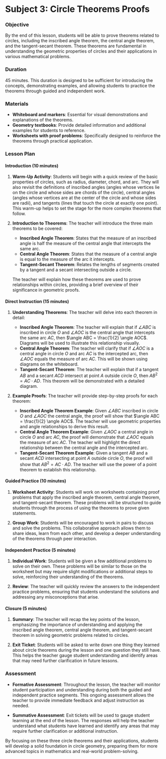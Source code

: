 # Subject 3: Circle Theorems Proofs

### Objective
By the end of this lesson, students will be able to prove theorems related to circles, including the inscribed angle theorem, the central angle theorem, and the tangent-secant theorem. These theorems are fundamental in understanding the geometric properties of circles and their applications in various mathematical problems.

### Duration
45 minutes. This duration is designed to be sufficient for introducing the concepts, demonstrating examples, and allowing students to practice the theorems through guided and independent work.

### Materials
- **Whiteboard and markers**: Essential for visual demonstrations and explanations of the theorems.
- **Geometry textbooks**: Provide detailed information and additional examples for students to reference.
- **Worksheets with proof problems**: Specifically designed to reinforce the theorems through practical application.

### Lesson Plan

#### Introduction (10 minutes)
1. **Warm-Up Activity**: Students will begin with a quick review of the basic properties of circles, such as radius, diameter, chord, and arc. They will also revisit the definitions of inscribed angles (angles whose vertices lie on the circle and whose sides are chords of the circle), central angles (angles whose vertices are at the center of the circle and whose sides are radii), and tangents (lines that touch the circle at exactly one point). This warm-up helps to set the stage for the more complex theorems that follow.
   
2. **Introduction to Theorems**: The teacher will introduce the three main theorems to be covered:
   - **Inscribed Angle Theorem**: States that the measure of an inscribed angle is half the measure of the central angle that intercepts the same arc.
   - **Central Angle Theorem**: States that the measure of a central angle is equal to the measure of the arc it intercepts.
   - **Tangent-Secant Theorem**: Relates the lengths of segments created by a tangent and a secant intersecting outside a circle.

   The teacher will explain how these theorems are used to prove relationships within circles, providing a brief overview of their significance in geometric proofs.

#### Direct Instruction (15 minutes)
1. **Understanding Theorems**: The teacher will delve into each theorem in detail:
   - **Inscribed Angle Theorem**: The teacher will explain that if $\angle ABC$ is inscribed in circle $O$ and $\angle AOC$ is the central angle that intercepts the same arc $AC$, then $\angle ABC = \frac{1}{2} \angle AOC$. Diagrams will be used to illustrate this relationship visually.
   - **Central Angle Theorem**: The teacher will clarify that if $\angle AOC$ is a central angle in circle $O$ and arc $AC$ is the intercepted arc, then $\angle AOC$ equals the measure of arc $AC$. This will be shown using diagrams on the whiteboard.
   - **Tangent-Secant Theorem**: The teacher will explain that if a tangent $AB$ and a secant $ACD$ intersect at point $A$ outside circle $O$, then $AB^2 = AC \cdot AD$. This theorem will be demonstrated with a detailed diagram.

2. **Example Proofs**: The teacher will provide step-by-step proofs for each theorem:
   - **Inscribed Angle Theorem Example**: Given $\angle ABC$ inscribed in circle $O$ and $\angle AOC$ the central angle, the proof will show that $\angle ABC = \frac{1}{2} \angle AOC$. The teacher will use geometric properties and angle relationships to derive this result.
   - **Central Angle Theorem Example**: Given $\angle AOC$ a central angle in circle $O$ and arc $AC$, the proof will demonstrate that $\angle AOC$ equals the measure of arc $AC$. The teacher will highlight the direct relationship between the central angle and the intercepted arc.
   - **Tangent-Secant Theorem Example**: Given a tangent $AB$ and a secant $ACD$ intersecting at point $A$ outside circle $O$, the proof will show that $AB^2 = AC \cdot AD$. The teacher will use the power of a point theorem to establish this relationship.

#### Guided Practice (10 minutes)
1. **Worksheet Activity**: Students will work on worksheets containing proof problems that apply the inscribed angle theorem, central angle theorem, and tangent-secant theorem. These problems will be structured to guide students through the process of using the theorems to prove given statements.
   
2. **Group Work**: Students will be encouraged to work in pairs to discuss and solve the problems. This collaborative approach allows them to share ideas, learn from each other, and develop a deeper understanding of the theorems through peer interaction.

#### Independent Practice (5 minutes)
1. **Individual Work**: Students will be given a few additional problems to solve on their own. These problems will be similar to those on the worksheet but may require slight modifications or additional steps to solve, reinforcing their understanding of the theorems.

2. **Review**: The teacher will quickly review the answers to the independent practice problems, ensuring that students understand the solutions and addressing any misconceptions that arise.

#### Closure (5 minutes)
1. **Summary**: The teacher will recap the key points of the lesson, emphasizing the importance of understanding and applying the inscribed angle theorem, central angle theorem, and tangent-secant theorem in solving geometric problems related to circles.

2. **Exit Ticket**: Students will be asked to write down one thing they learned about circle theorems during the lesson and one question they still have. This helps the teacher gauge student understanding and identify areas that may need further clarification in future lessons.

### Assessment
- **Formative Assessment**: Throughout the lesson, the teacher will monitor student participation and understanding during both the guided and independent practice segments. This ongoing assessment allows the teacher to provide immediate feedback and adjust instruction as needed.

- **Summative Assessment**: Exit tickets will be used to gauge student learning at the end of the lesson. The responses will help the teacher understand what students have learned and identify any areas that may require further clarification or additional instruction.

By focusing on these three circle theorems and their applications, students will develop a solid foundation in circle geometry, preparing them for more advanced topics in mathematics and real-world problem-solving.